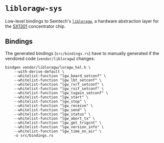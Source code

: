# `libloragw-sys`

Low-level bindings to Semtech's
[`libloragw`](https://github.com/Lora-net/lora_gateway/tree/master/libloragw),
a hardware abstraction layer for the
[SX1301](https://www.semtech.com/products/wireless-rf/lora-gateways/sx1301)
concentrator chip.

## Bindings

The generated bindings (`src/bindings.rs`) have to manually generated
if the vendored code (`vendor/libloragw`) changes:

```
bindgen vendor/libloragw/loragw_hal.h \
    --with-derive-default \
    --whitelist-function "lgw_board_setconf" \
    --whitelist-function "lgw_lbt_setconf" \
    --whitelist-function "lgw_rxrf_setconf" \
    --whitelist-function "lgw_rxif_setconf" \
    --whitelist-function "lgw_txgain_setconf" \
    --whitelist-function "lgw_start" \
    --whitelist-function "lgw_stop" \
    --whitelist-function "lgw_receive" \
    --whitelist-function "lgw_send" \
    --whitelist-function "lgw_status" \
    --whitelist-function "lgw_abort_tx" \
    --whitelist-function "lgw_get_trigcnt" \
    --whitelist-function "lgw_version_info" \
    --whitelist-function "lgw_time_on_air" \
    -o src/bindings.rs
```
